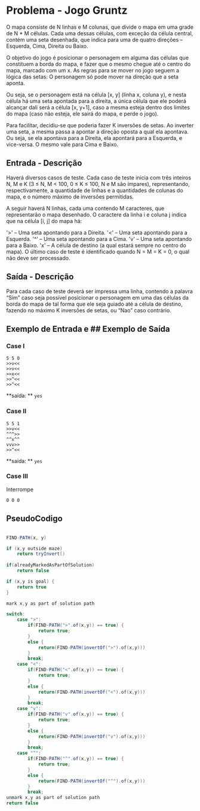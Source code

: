 # Problema - Jogo Gruntz
O mapa consiste de N linhas e M colunas, que divide o mapa em uma grade de N * M células. Cada uma dessas células, com exceção da célula central, contém uma seta desenhada, que indica para uma de quatro direções – Esquerda, Cima, Direita ou Baixo.

O objetivo do jogo é posicionar o personagem em alguma das células que constituem a borda do mapa, e fazer que o mesmo chegue até o centro do mapa, marcado com um x. As regras para se mover no jogo seguem a lógica das setas: O personagem só pode mover na direção que a seta aponta.

Ou seja, se o personagem está na célula [x, y] (linha x, coluna y), e nesta célula há uma seta apontada para a direita, a única célula que ele poderá alcançar dali será a célula [x, y+1], caso a mesma esteja dentro dos limites do mapa (caso não esteja, ele sairá do mapa, e perde o jogo).

Para facilitar, decidiu-se que poderia fazer K inversões de setas. Ao inverter uma seta, a mesma passa a apontar a direção oposta a qual ela apontava. Ou seja, se ela apontava para a Direita, ela apontará para a Esquerda, e vice-versa. O mesmo vale para Cima e Baixo.

## Entrada - Descrição
Haverá diversos casos de teste. Cada caso de teste inicia com três inteiros N, M e K (3 ≤ N, M < 100, 0 ≤ K ≤ 100, N e M são ímpares), representando, respectivamente, a quantidade de linhas e a quantidades de colunas do mapa, e o número máximo de inversões permitidas.

A seguir haverá N linhas, cada uma contendo M caracteres, que representarão o mapa desenhado. O caractere da linha i e coluna j indica que na célula [i, j] do mapa há:

'>' – Uma seta apontando para a Direita.
'<' – Uma seta apontando para a Esquerda.
'^' – Uma seta apontando para a Cima.
'v' – Uma seta apontando para a Baixo.
'x' – A célula de destino (a qual estará sempre no centro do mapa).
O último caso de teste é identificado quando N = M = K = 0, o qual não deve ser processado.

## Saída - Descrição
Para cada caso de teste deverá ser impressa uma linha, contendo a palavra “Sim” caso seja possível posicionar o personagem em uma das células da borda do mapa de tal forma que ele seja guiado até a célula de destino, fazendo no máximo K inversões de setas, ou “Nao” caso contrário.

## Exemplo de Entrada e ## Exemplo de Saída

### Case I
```
5 5 0
>>v<<
>>v<<
>>x<<
>>^<<
>>^<<
```

**saída: **
`yes`

### Case II
```
5 5 1
>>v<<
^^^>>
^^x^^
vvv>>
>>^<<
```

**saída: **
`yes`

### Case III
Interrompe

```
0 0 0
```

## PseudoCodigo
```java

FIND-PATH(x, y)

if (x,y outside maze) 
    return tryInvert()
    
if(alreadyMarkedAsPartOfSolution) 
    return false

if (x,y is goal) {
    return true
}

mark x,y as part of solution path

switch:
    case ">":
        if(FIND-PATH(">".of(x,y)) == true) {
            return true;
        }
        else {
            return(FIND-PATH(invertOf(">").of(x,y)))
        }
        break;
    case "<":
        if(FIND-PATH("<".of(x,y)) == true) {
            return true;
        }
        else {
            return(FIND-PATH(invertOf("<").of(x,y)))
        }
        break;
    case "v":
        if(FIND-PATH("v".of(x,y)) == true) {
            return true;
        }
        else {
            return(FIND-PATH(invertOf("v").of(x,y)))
        }
        break;
    case "^":
        if(FIND-PATH("^".of(x,y)) == true) {
            return true;
        }
        else {
            return(FIND-PATH(invertOf("^").of(x,y)))
        }
        break;
unmark x,y as part of solution path
return false
```

